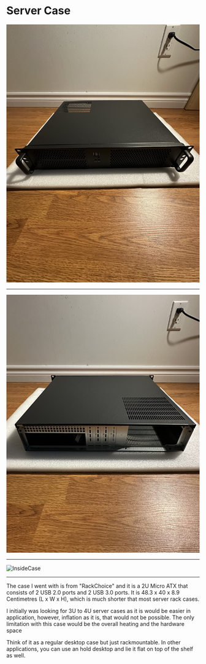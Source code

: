 # Server Case 

![FrontCase](/IMAGES/Front.jpg)
<br> 
<hr> 

![BackCase](/IMAGES/Back.jpg)
<br>
<hr>

![InsideCase](/IMAGES/Inside.jpg)
<br>
<hr> 

The case I went with is from "RackChoice" and it is a 2U Micro ATX that consists of 2 USB 2.0 ports and 2 USB 3.0 ports. ‎It is 48.3 x 40 x 8.9 Centimetres (L x W x H), which is much shorter that most server rack cases. 

I initially was looking for 3U to 4U server cases as it is would be easier in application, however, inflation as it is, that would not be possible. The only limitation with this case would be the overall heating and the hardware space 

Think of it as a regular desktop case but just rackmountable. In other applications, you can use an hold desktop and lie it flat on top of the shelf as well. 

